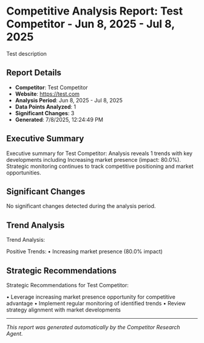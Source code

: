 # Competitive Analysis Report: Test Competitor - Jun 8, 2025 - Jul 8, 2025

Test description

## Report Details

- **Competitor**: Test Competitor
- **Website**: https://test.com
- **Analysis Period**: Jun 8, 2025 - Jul 8, 2025
- **Data Points Analyzed**: 1
- **Significant Changes**: 3
- **Generated**: 7/8/2025, 12:24:49 PM

## Executive Summary

Executive summary for Test Competitor: Analysis reveals 1 trends with key developments including Increasing market presence (impact: 80.0%). Strategic monitoring continues to track competitive positioning and market opportunities.

## Significant Changes

No significant changes detected during the analysis period.

## Trend Analysis

Trend Analysis:

Positive Trends:
• Increasing market presence (80.0% impact)

## Strategic Recommendations

Strategic Recommendations for Test Competitor:

• Leverage increasing market presence opportunity for competitive advantage
• Implement regular monitoring of identified trends
• Review strategy alignment with market developments

---

*This report was generated automatically by the Competitor Research Agent.*
